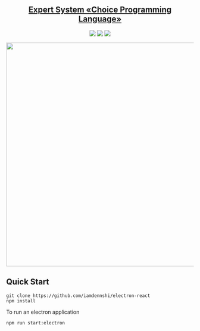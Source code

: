 <section align="center">
<h1><a href="https://electron-react-nine.vercel.app/">Expert System «Choice Programming Language»</a></h1>
<p><a href="https://www.electronjs.org/"><img src="https://img.shields.io/badge/Electron-php.svg?style=flat-square&logo=electron&logoColor=47848F&color=333&longCache=true"/><a href="https://tailwindcss.com/"></a> <a href="https://react.dev/"><img src="https://img.shields.io/badge/React-php.svg?style=flat-square&logo=react&logoColor=61DAFB&color=333&longCache=true"/><a href="https://tailwindcss.com/"></a> <a href="https://mui.com/"><img src="https://img.shields.io/badge/Material%20UI-php.svg?style=flat-square&logo=mui&logoColor=06B6D4&color=333&longCache=true"/></a></p>
<img style="width:600px;" src="https://github.com/iamdennshi/electron-react/assets/89966869/2b923559-6c13-456b-8425-6b2b3bde78a7">
</section>

## Quick Start

```
git clone https://github.com/iamdennshi/electron-react
npm install
```

To run an electron application

```
npm run start:electron
```
